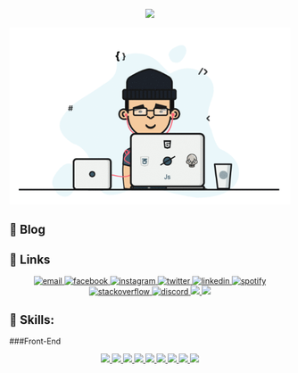 <p align="center">
 <img src="https://readme-typing-svg.herokuapp.com?font=Fira+Code&size=25&duration=5015&pause=982&width=900&height=100&lines=Hello%2C+how+are+you%2C+my+name+is+Donyor%2C+how+can+I+help+you%3F"/>
</p>

<p align="center">
  <img src="./donyottech.gif" alt="Hi, I'm Donyor 👋 I'm a 🚀 Uzbek developer 🚀 I ❤️ Happy Hardcore ❤️">

</p>

## :memo: Blog

## :link: Links

<p align="center">  
<a href="mailto:rakhmatullayevdonyor@gmail.com">
<img src="https://img.icons8.com/color/96/000000/gmail.png" alt="email"/>
</a>
<a href="https://www.facebook.com/DonyorRakhmatullaev/">
<img src="https://img.icons8.com/color/96/000000/facebook.png" alt="facebook"/>
</a>
<a href="https://www.instagram.com/donyor_rakhmatullaev/">
<img src="https://img.icons8.com/color/96/000000/instagram-new.png" alt="instagram"/>
</a>
<a href="https://twitter.com/uzbone96">
<img src="https://img.icons8.com/color/96/000000/twitter-squared.png" alt="twitter"/>
</a>
<a href="https://www.linkedin.com/in/donyor-rakhmatullaev-67b51b203/">
<img src="https://img.icons8.com/color/96/000000/linkedin.png" alt="linkedin"/>
</a>
<a href="https://open.spotify.com/user/uzbone96">
<img src="https://img.icons8.com/color/96/000000/spotify--v1.png" alt="spotify"/>
</a>
<a href="https://stackoverflow.com/users/16670404/donyor-rakhmatullaev">
<img src="https://img.icons8.com/color/96/000000/stackoverflow.png" alt="stackoverflow"/>
</a>
<a href="https://discord.gg/Donyor#9385">
<img src="https://img.icons8.com/color/96/000000/discord-logo.png" alt="discord"/>
</a>
<a href="https://t.me/donyor_rakhmatullaev">
<img src="https://img.icons8.com/color/96/000000/telegram-app--v1.png"/>
</a>
<a href="https://leetcode.com/MrDonyor/">
<img src="https://img.icons8.com/external-tal-revivo-shadow-tal-revivo/96/000000/external-level-up-your-coding-skills-and-quickly-land-a-job-logo-shadow-tal-revivo.png"/>
</a>
</p>

## :memo: Skills:


###Front-End
<p align="center">
  <a href="">
    <img src="https://img.icons8.com/color/48/000000/html-5.png"/>
  </a>
  <a href="">
    <img src="https://img.icons8.com/color/48/000000/css3.png"/>
  </a>
   <a href="">
    <img src="https://img.icons8.com/color/48/000000/sass.png"/>
  </a>
   <a href="">
   <img src="https://img.icons8.com/color/48/000000/tailwindcss.png"/>
  </a>
   <a href="">
    <img src="https://img.icons8.com/color/48/000000/bootstrap.png"/>
  </a>
  <a href="">
    <img src="https://img.icons8.com/color/48/000000/javascript--v1.png"/>
  </a>
  <a href="">
    <img src="https://img.icons8.com/external-tal-revivo-shadow-tal-revivo/48/000000/external-vuejs-an-open-source-javascript-framework-for-building-user-interfaces-and-single-page-applications-logo-shadow-tal-revivo.png"/>
  </a>
   <a href="">
    <img src="https://img.icons8.com/color/48/000000/react-native.png"/>
  </a>
   <a href="">
    <img src="https://img.icons8.com/color/48/000000/git.png"/>
  </a>
</p>
